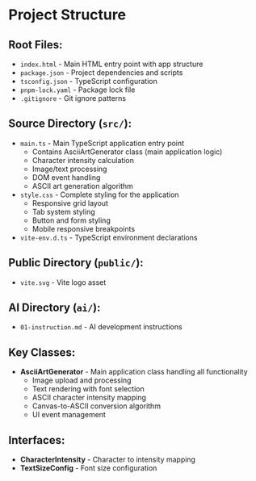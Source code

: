 # Project Structure

## Root Files:
- `index.html` - Main HTML entry point with app structure
- `package.json` - Project dependencies and scripts
- `tsconfig.json` - TypeScript configuration
- `pnpm-lock.yaml` - Package lock file
- `.gitignore` - Git ignore patterns

## Source Directory (`src/`):
- `main.ts` - Main TypeScript application entry point
  - Contains AsciiArtGenerator class (main application logic)
  - Character intensity calculation
  - Image/text processing
  - DOM event handling
  - ASCII art generation algorithm
- `style.css` - Complete styling for the application
  - Responsive grid layout
  - Tab system styling
  - Button and form styling
  - Mobile responsive breakpoints
- `vite-env.d.ts` - TypeScript environment declarations

## Public Directory (`public/`):
- `vite.svg` - Vite logo asset

## AI Directory (`ai/`):
- `01-instruction.md` - AI development instructions

## Key Classes:
- **AsciiArtGenerator** - Main application class handling all functionality
  - Image upload and processing
  - Text rendering with font selection
  - ASCII character intensity mapping
  - Canvas-to-ASCII conversion algorithm
  - UI event management

## Interfaces:
- **CharacterIntensity** - Character to intensity mapping
- **TextSizeConfig** - Font size configuration